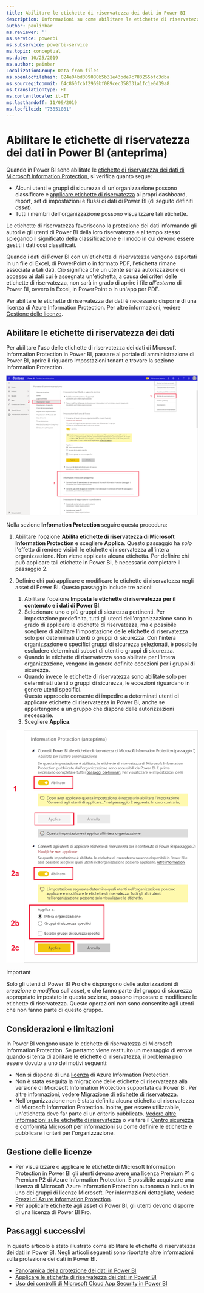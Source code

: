 ```yaml
---
title: Abilitare le etichette di riservatezza dei dati in Power BI
description: Informazioni su come abilitare le etichette di riservatezza dei dati in Power BI
author: paulinbar
ms.reviewer: ''
ms.service: powerbi
ms.subservice: powerbi-service
ms.topic: conceptual
ms.date: 10/25/2019
ms.author: painbar
LocalizationGroup: Data from files
ms.openlocfilehash: 024e04bd309080b5b31e43bde7c783255bfc3dba
ms.sourcegitcommit: 64c860fcbf2969bf089cec358331a1fc1e0d39a8
ms.translationtype: HT
ms.contentlocale: it-IT
ms.lasthandoff: 11/09/2019
ms.locfileid: "73851081"
---
```

# <a name="enable-data-sensitivity-labels-in-power-bi-preview"></a>Abilitare le etichette di riservatezza dei dati in Power BI (anteprima)

Quando in Power BI sono abilitate le [etichette di riservatezza dei dati di Microsoft Information Protection](https://docs.microsoft.com/microsoft-365/compliance/sensitivity-labels), si verifica quanto segue:

* Alcuni utenti e gruppi di sicurezza di un'organizzazione possono classificare e [applicare etichette di riservatezza](../designer/service-security-apply-data-sensitivity-labels.md) ai propri dashboard, report, set di impostazioni e flussi di dati di Power BI (di seguito definiti *asset*).
* Tutti i membri dell'organizzazione possono visualizzare tali etichette.

Le etichette di riservatezza favoriscono la protezione dei dati informando gli autori e gli utenti di Power BI della loro riservatezza e al tempo stesso spiegando il significato della classificazione e il modo in cui devono essere gestiti i dati così classificati.

Quando i dati di Power BI con un'etichetta di riservatezza vengono esportati in un file di Excel, di PowerPoint o in formato PDF, l'etichetta rimane associata a tali dati. Ciò significa che un utente senza autorizzazione di accesso ai dati cui è assegnata un'etichetta, a causa dei criteri delle etichette di riservatezza, non sarà in grado di aprire i file *all'esterno* di Power BI, ovvero in Excel, in PowerPoint o in un'app per PDF.

Per abilitare le etichette di riservatezza dei dati è necessario disporre di una licenza di Azure Information Protection. Per altre informazioni, vedere [Gestione delle licenze](#licensing).

## <a name="enable-data-sensitivity-labels"></a>Abilitare le etichette di riservatezza dei dati

Per abilitare l'uso delle etichette di riservatezza dei dati di Microsoft Information Protection in Power BI, passare al portale di amministrazione di Power BI, aprire il riquadro Impostazioni tenant e trovare la sezione Information Protection.

![Trovare la sezione Information Protection](media/service-security-enable-data-sensitivity-labels/enable-data-sensitivity-labels-01.png)

Nella sezione **Information Protection** seguire questa procedura:
1.  Abilitare l'opzione **Abilita etichette di riservatezza di Microsoft Information Protection** e scegliere **Applica**. Questo passaggio ha *solo* l'effetto di rendere visibili le etichette di riservatezza all'intera organizzazione. Non viene applicata alcuna etichetta. Per definire chi può applicare tali etichette in Power BI, è necessario completare il passaggio 2.
2.  Definire chi può applicare e modificare le etichette di riservatezza negli asset di Power BI. Questo passaggio include tre azioni:
    1.  Abilitare l'opzione **Imposta le etichette di riservatezza per il contenuto e i dati di Power BI**.
    2.  Selezionare uno o più gruppi di sicurezza pertinenti. Per impostazione predefinita, tutti gli utenti dell'organizzazione sono in grado di applicare le etichette di riservatezza, ma è possibile scegliere di abilitare l'impostazione delle etichette di riservatezza solo per determinati utenti o gruppi di sicurezza. Con l'intera organizzazione o specifici gruppi di sicurezza selezionati, è possibile escludere determinati subset di utenti o gruppi di sicurezza.
    * Quando le etichette di riservatezza sono abilitate per l'intera organizzazione, vengono in genere definite eccezioni per i gruppi di sicurezza.
    * Quando invece le etichette di riservatezza sono abilitate solo per determinati utenti o gruppi di sicurezza, le eccezioni riguardano in genere utenti specifici.  
    Questo approccio consente di impedire a determinati utenti di applicare etichette di riservatezza in Power BI, anche se appartengono a un gruppo che dispone delle autorizzazioni necessarie.
    
    3. Scegliere **Applica**.

![Applicare le etichette di riservatezza](media/service-security-enable-data-sensitivity-labels/enable-data-sensitivity-labels-02.png)

> [!IMPORTANT]
> Solo gli utenti di Power BI Pro che dispongono delle autorizzazioni di *creazione* e *modifica* sull'asset, e che fanno parte del gruppo di sicurezza appropriato impostato in questa sezione, possono impostare e modificare le etichette di riservatezza. Queste operazioni non sono consentite agli utenti che non fanno parte di questo gruppo. 


## <a name="considerations-and-limitations"></a>Considerazioni e limitazioni

In Power BI vengono usate le etichette di riservatezza di Microsoft Information Protection. Se pertanto viene restituito un messaggio di errore quando si tenta di abilitare le etichette di riservatezza, il problema può essere dovuto a uno dei motivi seguenti:

* Non si dispone di una [licenza](#licensing) di Azure Information Protection.
* Non è stata eseguita la migrazione delle etichette di riservatezza alla versione di Microsoft Information Protection supportata da Power BI. Per altre informazioni, vedere [Migrazione di etichette di riservatezza](https://docs.microsoft.com/azure/information-protection/configure-policy-migrate-labels).
* Nell'organizzazione non è stata definita alcuna etichetta di riservatezza di Microsoft Information Protection. Inoltre, per essere utilizzabile, un'etichetta deve far parte di un criterio pubblicato. [Vedere altre informazioni sulle etichette di riservatezza](https://docs.microsoft.com/Office365/SecurityCompliance/sensitivity-labels) o visitare il [Centro sicurezza e conformità Microsoft](https://sip.protection.office.com/sensitivity?flight=EnableMIPLabels) per informazioni su come definire le etichette e pubblicare i criteri per l'organizzazione.

## <a name="licensing"></a>Gestione delle licenze

* Per visualizzare o applicare le etichette di Microsoft Information Protection in Power BI gli utenti devono avere una licenza Premium P1 o Premium P2 di Azure Information Protection. È possibile acquistare una licenza di Microsoft Azure Information Protection autonoma o inclusa in uno dei gruppi di licenze Microsoft. Per informazioni dettagliate, vedere [Prezzi di Azure Information Protection](https://azure.microsoft.com/pricing/details/information-protection/).
* Per applicare etichette agli asset di Power BI, gli utenti devono disporre di una licenza di Power BI Pro.


## <a name="next-steps"></a>Passaggi successivi

In questo articolo è stato illustrato come abilitare le etichette di riservatezza dei dati in Power BI. Negli articoli seguenti sono riportate altre informazioni sulla protezione dei dati in Power BI. 

* [Panoramica della protezione dei dati in Power BI](service-security-data-protection-overview.md)
* [Applicare le etichette di riservatezza dei dati in Power BI](../designer/service-security-apply-data-sensitivity-labels.md)
* [Uso dei controlli di Microsoft Cloud App Security in Power BI](service-security-using-microsoft-cloud-app-security-controls.md)